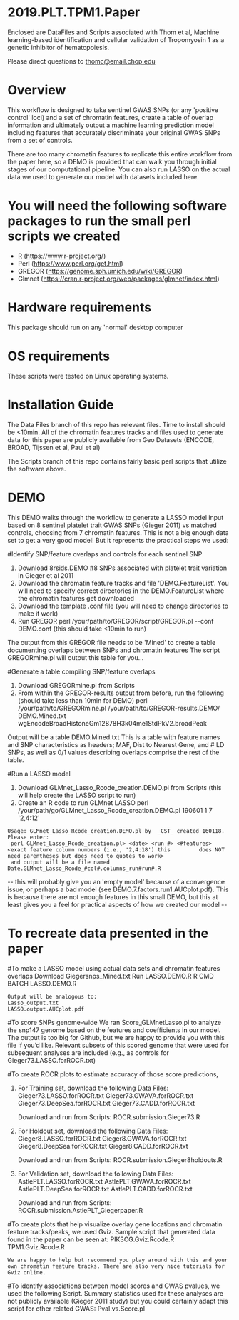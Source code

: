 # 2019.PLT.TPM1.Paper

Enclosed are DataFiles and Scripts associated with Thom et al, Machine learning-based identification and cellular validation of Tropomyosin 1 as a genetic inhibitor of hematopoiesis. 

Please direct questions to thomc@email.chop.edu


# Overview
This workflow is designed to take sentinel GWAS SNPs (or any 'positive control' loci) and a set of chromatin features, create a table of overlap information and ultimately output a machine learning prediction model including features that accurately discriminate your original GWAS SNPs from a set of controls. 

There are too many chromatin features to replicate this entire workflow from the paper here, so a DEMO is provided that can walk you through initial stages of our computational pipeline. You can also run LASSO on the actual data we used to generate our model with datasets included here. 

# You will need the following software packages to run the small perl scripts we created
- R (https://www.r-project.org/)
- Perl (https://www.perl.org/get.html)
- GREGOR (https://genome.sph.umich.edu/wiki/GREGOR)
- Glmnet (https://cran.r-project.org/web/packages/glmnet/index.html)

# Hardware requirements
This package should run on any 'normal' desktop computer

# OS requirements
These scripts were tested on Linux operating systems.

# Installation Guide
The Data Files branch of this repo has relevant files. Time to install should be <10min. All of the chromatin features tracks and files used to generate data for this paper are publicly available from Geo Datasets (ENCODE, BROAD, Tijssen et al, Paul et al)

The Scripts branch of this repo contains fairly basic perl scripts that utilize the software above.

# DEMO
This DEMO walks through the workflow to generate a LASSO model input based on 8 sentinel platelet trait GWAS SNPs (Gieger 2011) vs matched controls, choosing from 7 chromatin features. 
This is not a big enough data set to get a very good model! But it represents the practical steps we used:

#Identify SNP/feature overlaps and controls for each sentinel SNP
   1. Download 8rsids.DEMO #8 SNPs associated with platelet trait variation in Gieger et al 2011
   2. Download the chromatin feature tracks and file 'DEMO.FeatureList'. You will need to specify correct directories in the DEMO.FeatureList where the chromatin features get downloaded 
   3. Download the template .conf file (you will need to change directories to make it work)
   4. Run GREGOR
      perl /your/path/to/GREGOR/script/GREGOR.pl --conf DEMO.conf 
      (this should take <10min to run)

   The output from this GREGOR file needs to be 'Mined' to create a table documenting overlaps between SNPs and chromatin     features
   The script GREGORmine.pl will output this table for you...

#Generate a table compiling SNP/feature overlaps
   1. Download GREGORmine.pl from Scripts
   2. From within the GREGOR-results output from before, run the following (should take less than 10min for DEMO)
perl /your/path/to/GREGORmine.pl /your/path/to/GREGOR-results.DEMO/ DEMO.Mined.txt wgEncodeBroadHistoneGm12878H3k04me1StdPkV2.broadPeak

   Output will be a table DEMO.Mined.txt
      This is a table with feature names and SNP characteristics as headers; MAF, Dist to Nearest Gene, and # LD SNPs, as well as 0/1 values describing overlaps comprise the rest of the table.

#Run a LASSO model
   1. Download GLMnet_Lasso_Rcode_creation.DEMO.pl from Scripts (this will help create the LASSO script to run)
   2. Create an R code to run GLMnet LASSO
      perl /your/path/go/GLMnet_Lasso_Rcode_creation.DEMO.pl 190601 1 7 '2,4:12'

    Usage: GLMnet_Lasso_Rcode_creation.DEMO.pl by  _CST_ created 160118. Please enter:
     perl GLMnet_Lasso_Rcode_creation.pl> <date> <run #> <#features> <exact feature column numbers (i.e., '2,4:18') this         does NOT need parentheses but does need to quotes to work>
     and output will be a file named Date.GLMnet_Lasso_Rcode_#col#.columns_run#run#.R
  
-- this will probably give you an 'empty model' because of a convergence issue, or perhaps a bad model (see DEMO.7.factors.run1.AUCplot.pdf). This is because there are not enough features in this small DEMO, but this at least gives you a feel for practical aspects of how we created our model -- 

# To recreate data presented in the paper

#To make a LASSO model using actual data sets and chromatin features overlaps
	Download Giegersnps_Mined.txt
	Run LASSO.DEMO.R
		R CMD BATCH LASSO.DEMO.R

	Output will be analogous to: 
	Lasso_output.txt
	LASSO.output.AUCplot.pdf
 

#To score SNPs genome-wide
We ran Score_GLMnetLasso.pl to analyze the snp147 genome based on the features and coefficients in our model.
The output is too big for Github, but we are happy to provide you with this file if you’d like.
Relevant subsets of this scored genome that were used for subsequent analyses are included (e.g., as controls for Gieger73.LASSO.forROCR.txt)

#To create ROCR plots to estimate accuracy of those score predictions, 

1. For Training set, download the following Data Files: 
	Gieger73.LASSO.forROCR.txt
	Gieger73.GWAVA.forROCR.txt
	Gieger73.DeepSea.forROCR.txt
	Gieger73.CADD.forROCR.txt

	Download and run from Scripts: ROCR.submission.Gieger73.R

2. For Holdout set, download the following Data Files: 
	Gieger8.LASSO.forROCR.txt
	Gieger8.GWAVA.forROCR.txt
	Gieger8.DeepSea.forROCR.txt
	Gieger8.CADD.forROCR.txt

	Download and run from Scripts: ROCR.submission.Gieger8holdouts.R

3. For Validation set, download the following Data Files: 
	AstlePLT.LASSO.forROCR.txt
	AstlePLT.GWAVA.forROCR.txt
	AstlePLT.DeepSea.forROCR.txt
	AstlePLT.CADD.forROCR.txt

	Download and run from Scripts: ROCR.submission.AstlePLT_Giegerpaper.R

#To create plots that help visualize overlay gene locations and chromatin feature tracks/peaks, we used Gviz. Sample script that generated data found in the paper can be seen at: 
	PIK3CG.Gviz.Rcode.R
	TPM1.Gviz.Rcode.R
	
	We are happy to help but recommend you play around with this and your own chromatin feature tracks. There are also very nice tutorials for Gviz online. 

#To identify associations between model scores and GWAS pvalues, we used the following Script. Summary statistics used for these analyses are not publicly available (Gieger 2011 study) but you could certainly adapt this script for other related GWAS: 
	Pval.vs.Score.pl







